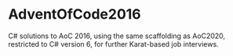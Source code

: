 # AdventOfCode2016
C# solutions to AoC 2016, using the same scaffolding as AoC2020, restricted to C# version 6, for further Karat-based job interviews.

